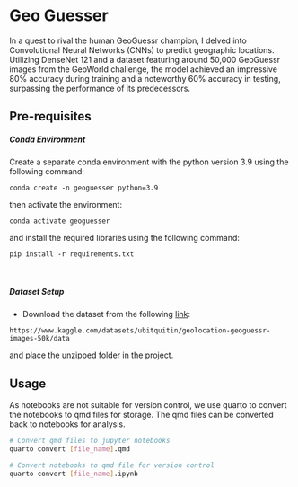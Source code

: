 # Geo Guesser

In a quest to rival the human GeoGuessr champion, I delved into Convolutional Neural Networks (CNNs) to predict geographic locations. Utilizing DenseNet 121 and a dataset featuring around 50,000 GeoGuessr images from the GeoWorld challenge, the model achieved an impressive 80% accuracy during training and a noteworthy 60% accuracy in testing, surpassing the performance of its predecessors.
<br/>

## Pre-requisites

##### Conda Environment
Create a separate conda environment with the python version 3.9 using the following command:

```
conda create -n geoguesser python=3.9
```

then activate the environment:

```
conda activate geoguesser
```
 
and install the required libraries using the following command:

```
pip install -r requirements.txt
```
<br/>

##### Dataset Setup

- Download the dataset from the following [link](https://www.kaggle.com/datasets/ubitquitin/geolocation-geoguessr-images-50k/data):
```
https://www.kaggle.com/datasets/ubitquitin/geolocation-geoguessr-images-50k/data
```
and place the unzipped folder in the project.
<br/>


## Usage

As notebooks are not suitable for version control, we use quarto to convert the notebooks to qmd files for storage. The qmd files can be converted back to notebooks for analysis.

```bash
# Convert qmd files to jupyter notebooks
quarto convert [file_name].qmd

# Convert notebooks to qmd file for version control
quarto convert [file_name].ipynb 
```

<br/>
